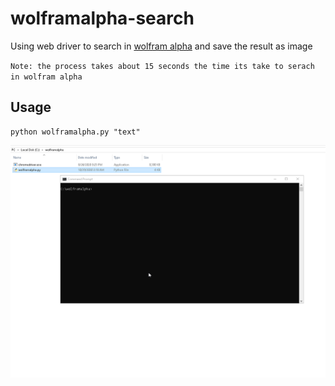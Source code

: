 # wolframalpha-search
Using web driver to search in [wolfram alpha](https://www.wolframalpha.com/) and save the result as image

`Note: the process takes about 15 seconds the time its take to serach in wolfram alpha`
## Usage

```
python wolframalpha.py "text"
```

![](wolfram.gif)
